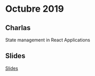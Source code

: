 # Octubre 2019

## Charlas
State management in React Applications

## Slides
[Slides](/meetups/slides/state-management.pptx)
